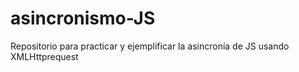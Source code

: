 # asincronismo-JS
Repositorio para practicar y ejemplificar la asincronía de JS usando XMLHttprequest
